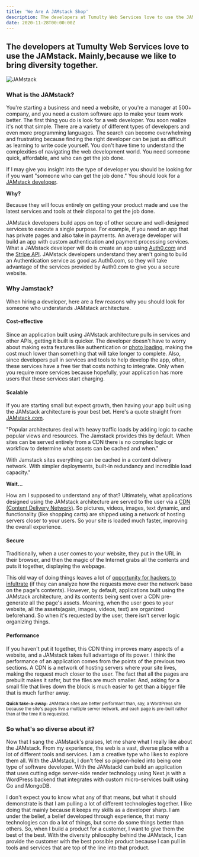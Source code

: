 ```yaml
---
title: 'We Are A JAMstack Shop'
description: The developers at Tumulty Web Services love to use the JAMstack.
date: 2020-11-28T00:00:00Z
---
```


## The developers at Tumulty Web Services love to use the JAMstack. Mainly,because we like to bring diversity together.

![JAMstack](https://res.cloudinary.com/cloudinary-marketing/image/upload/c_fill,w_770/dpr_1.0,f_auto,fl_lossy,q_auto/v1/Web_Assets/blog/JAMstack-Delivers-v1.png)

### What is the JAMstack?

You're starting a business and need a website, or you're a manager at 500+ company, and you need a custom software app to make your team work better. The first thing you do is look for a web developer. You soon realize it's not that simple. There are a variety of different types of developers and even more programming languages. The search can become overwhelming and frustrating because finding the right developer can be just as difficult as learning to write code yourself. You don't have time to understand the complexities of navigating the web development world. You need someone quick, affordable, and who can get the job done.

If I may give you insight into the type of developer you should be looking for if you want "someone who can get the job done." You should look for a [JAMstack developer](https://jamstack.wtf/).

**Why?**

Because they will focus entirely on getting your product made and use the latest services and tools at their disposal to get the job done. 

JAMstack developers build apps on top of other secure and well-designed services to execute a single purpose. For example, if you need an app that has private pages and also take in payments. An average developer will build an app with custom authentication and payment processing services. What a JAMstack developer will do is create an app using [Auth0.com](https://auth0.com/) and the [Stripe API](https://stripe.com/). JAMstack developers understand they aren't going to build an Authentication service as good as Auth0.com, so they will take advantage of the services provided by Auth0.com to give you a secure website.

### Why Jamstack?

When hiring a developer, here are a few reasons why you should look for someone who understands JAMstack architecture.

#### Cost-effective

Since an application built using JAMstack architecture pulls in services and other APIs, getting it built is quicker. The developer doesn't have to worry about making extra features like authentication or [photo loading](http://cloudinary.com/), making the cost much lower than something that will take longer to complete. Also, since developers pull in services and tools to help develop the app, often, these services have a free tier that costs nothing to integrate. Only when you require more services because hopefully, your application has more users that these services start charging.

#### Scalable

If you are starting small but expect growth, then having your app built using the JAMstack architecture is your best bet. Here's a quote straight from [JAMstack.com](https://jamstack.org/why-jamstack/).

"Popular architectures deal with heavy traffic loads by adding logic to cache popular views and resources. The Jamstack provides this by default. When sites can be served entirely from a CDN there is no complex logic or workflow to determine what assets can be cached and when."

With Jamstack sites everything can be cached in a content delivery network. With simpler deployments, built-in redundancy and incredible load capacity."

**Wait...**

How am I supposed to understand any of that? Ultimately, what applications designed using the JAMstack architecture are served to the user via a [CDN (Content Delivery Network)](https://www.cloudflare.com/learning/cdn/what-is-a-cdn/). So pictures, videos, images, text dynamic, and functionality (like shopping carts) are shipped using a network of hosting servers closer to your users. So your site is loaded much faster, improving the overall experience.

#### Secure

Traditionally, when a user comes to your website, they put in the URL in their browser, and then the magic of the Internet grabs all the contents and puts it together, displaying the webpage. 

This old way of doing things leaves a lot of [opportunity for hackers to infultrate](https://owasp.org/www-community/attacks/xss/) (if they can analyze how the requests move over the network base on the page's contents). However, by default, applications built using the JAMstack architecture, and its contents being sent over a CDN pre-generate all the page's assets. Meaning, when the user goes to your website, all the assets(again, images, videos, text) are organized beforehand. So when it's requested by the user, there isn't server logic organizing things. 

#### Performance

If you haven't put it together, this CDN thing improves many aspects of a website, and a JAMstack takes full advantage of its power. I think the performance of an application comes from the points of the previous two sections. A CDN is a network of hosting servers where your site lives, making the request much closer to the user. The fact that all the pages are prebuilt makes it safer, but the files are much smaller. And, asking for a small file that lives down the block is much easier to get than a bigger file that is much further away. 

<sup>**Quick take-a-away:** JAMstack sites are better performant than, say, a WordPress site because the site's pages live a multiple server network, and each page is pre-built rather than at the time it is requested.</sup>

### So what's so diverse about it?

Now that I sang the JAMstack's praises, let me share what I really like about the JAMstack. From my experience, the web is a vast, diverse place with a lot of different tools and services. I am a creative type who likes to explore them all. With the JAMstack, I don't feel so pigeon-holed into being one type of software developer. With the JAMstackI can build an application that uses cutting edge server-side render technology using Next.js with a WordPress backend that integrates with custom micro-services built using Go and MongoDB.

I don't expect you to know what any of that means, but what it should demonstrate is that I am pulling a lot of different technologies together. I like doing that mainly because it keeps my skills as a developer sharp. I am under the belief, a belief developed through experience, that many technologies can do a lot of things, but some do some things better than others. So, when I build a product for a customer, I want to give them the best of the best. With the diversity philosophy behind the JAMstack, I can provide the customer with the best possible product because I can pull in tools and services that are top of the line into that product.